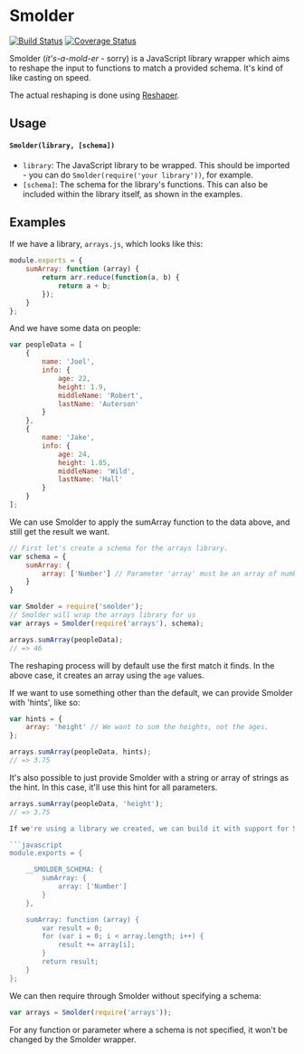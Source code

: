 # Smolder

[![Build Status](https://travis-ci.org/JoelOtter/smolder.svg?branch=master)](https://travis-ci.org/JoelOtter/smolder) [![Coverage Status](https://coveralls.io/repos/github/JoelOtter/smolder/badge.svg?branch=master)](https://coveralls.io/github/JoelOtter/smolder?branch=master)

Smolder (_it's-a-mold-er_ - sorry) is a JavaScript library wrapper which aims to reshape the input to functions to match a provided schema. It's kind of like casting on speed.

The actual reshaping is done using [Reshaper](https://github.com/JoelOtter/reshaper).

## Usage

#### `Smolder(library, [schema])`

- `library`: The JavaScript library to be wrapped. This should be imported - you can do `Smolder(require('your library'))`, for example.
- `[schema]`: The schema for the library's functions. This can also be included within the library itself, as shown in the examples.

## Examples

If we have a library, `arrays.js`, which looks like this:

```javascript
module.exports = {
    sumArray: function (array) {
        return arr.reduce(function(a, b) {
            return a + b;
        });
    }
};
```

And we have some data on people:

```javascript
var peopleData = [
    {
        name: 'Joel',
        info: {
            age: 22,
            height: 1.9,
            middleName: 'Robert',
            lastName: 'Auterson'
        }
    },
    {
        name: 'Jake',
        info: {
            age: 24,
            height: 1.85,
            middleName: 'Wild',
            lastName: 'Hall'
        }
    }
];
```

We can use Smolder to apply the sumArray function to the data above, and still get the result we want.

```javascript
// First let's create a schema for the arrays library.
var schema = {
    sumArray: {
        array: ['Number'] // Parameter 'array' must be an array of numbers.
    }
}

var Smolder = require('smolder');
// Smolder will wrap the arrays library for us
var arrays = Smolder(require('arrays'), schema);

arrays.sumArray(peopleData);
// => 46
```

The reshaping process will by default use the first match it finds. In the above case, it creates an array using the `age` values.

If we want to use something other than the default, we can provide Smolder with 'hints', like so:

```javascript
var hints = {
    array: 'height' // We want to sum the heights, not the ages.
};

arrays.sumArray(peopleData, hints);
// => 3.75
```

It's also possible to just provide Smolder with a string or array of strings as the hint. In this case, it'll use this hint for all parameters.

```javascript
arrays.sumArray(peopleData, 'height');
// => 3.75

If we're using a library we created, we can build it with support for Smolder out-of-the-box. We just need to add the schema to the library's exports, like so:

```javascript
module.exports = {

    __SMOLDER_SCHEMA: {
        sumArray: {
            array: ['Number']
        }
    },

    sumArray: function (array) {
        var result = 0;
        for (var i = 0; i < array.length; i++) {
            result += array[i];
        }
        return result;
    }
};
```

We can then require through Smolder without specifying a schema:

```javascript
var arrays = Smolder(require('arrays'));
```

For any function or parameter where a schema is not specified, it won't be changed by the Smolder wrapper.
